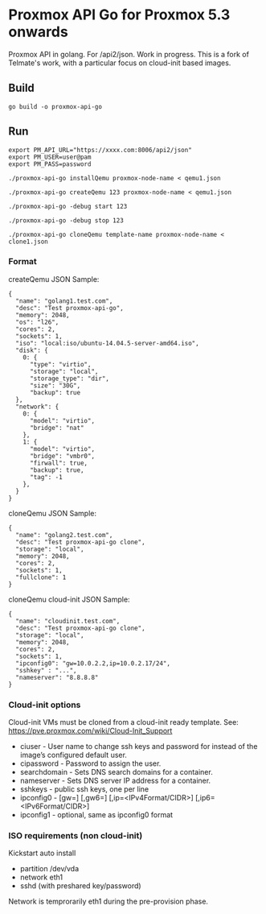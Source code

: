 # Proxmox API Go for Proxmox 5.3 onwards

Proxmox API in golang. For /api2/json. Work in progress.
This is a fork of Telmate's work, with a particular focus on cloud-init based images.

## Build

```
go build -o proxmox-api-go
```


## Run


```
export PM_API_URL="https://xxxx.com:8006/api2/json"
export PM_USER=user@pam
export PM_PASS=password

./proxmox-api-go installQemu proxmox-node-name < qemu1.json

./proxmox-api-go createQemu 123 proxmox-node-name < qemu1.json

./proxmox-api-go -debug start 123

./proxmox-api-go -debug stop 123

./proxmox-api-go cloneQemu template-name proxmox-node-name < clone1.json

```


### Format

createQemu JSON Sample:
```
{
  "name": "golang1.test.com",
  "desc": "Test proxmox-api-go",
  "memory": 2048,
  "os": "l26",
  "cores": 2,
  "sockets": 1,
  "iso": "local:iso/ubuntu-14.04.5-server-amd64.iso",
  "disk": {
    0: {
      "type": "virtio",
      "storage": "local",
      "storage_type": "dir",
      "size": "30G",
      "backup": true
  },
  "network": {
    0: {
      "model": "virtio",
      "bridge": "nat"
    },
    1: {
      "model": "virtio",
      "bridge": "vmbr0",
      "firwall": true,
      "backup": true,
      "tag": -1
    },
  }
}
```

 
cloneQemu JSON Sample:
```
{
  "name": "golang2.test.com",
  "desc": "Test proxmox-api-go clone",
  "storage": "local",
  "memory": 2048,
  "cores": 2,
  "sockets": 1,
  "fullclone": 1
}
```

cloneQemu cloud-init JSON Sample:
```
{
  "name": "cloudinit.test.com",
  "desc": "Test proxmox-api-go clone",
  "storage": "local",
  "memory": 2048,
  "cores": 2,
  "sockets": 1,
  "ipconfig0": "gw=10.0.2.2,ip=10.0.2.17/24",
  "sshkey" : "...",
  "nameserver": "8.8.8.8"
}
```


### Cloud-init options

Cloud-init VMs must be cloned from a cloud-init ready template. 
See: https://pve.proxmox.com/wiki/Cloud-Init_Support

* ciuser - User name to change ssh keys and password for instead of the image’s configured default user.
* cipassword - Password to assign the user. 
* searchdomain - Sets DNS search domains for a container.
* nameserver - Sets DNS server IP address for a container.
* sshkeys - public ssh keys, one per line
* ipconfig0 - [gw=<GatewayIPv4>] [,gw6=<GatewayIPv6>] [,ip=<IPv4Format/CIDR>] [,ip6=<IPv6Format/CIDR>]
* ipconfig1 - optional, same as ipconfig0 format

### ISO requirements (non cloud-init)

Kickstart auto install

* partition /dev/vda
* network eth1
* sshd (with preshared key/password)

Network is temprorarily eth1 during the pre-provision phase.
